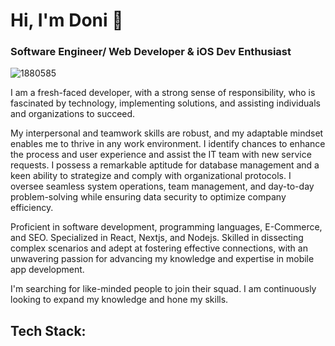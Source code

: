 # Hi, I'm Doni 👋
### Software Engineer/ Web Developer & iOS Dev Enthusiast  

![1880585](https://github.com/donidhernandez/donidhernandez/assets/142445990/7dd79633-b2be-475f-a9ad-ded6f173b40d)

I am a fresh-faced developer, with a strong sense of responsibility, who is fascinated by technology, implementing solutions, and assisting individuals and organizations to succeed.

My interpersonal and teamwork skills are robust, and my adaptable mindset enables me to thrive in any work environment. I identify chances to enhance the process and user experience and assist the IT team with new service requests.  I possess a remarkable aptitude for database management and a keen ability to strategize and comply with organizational protocols. I oversee seamless system operations, team management, and day-to-day problem-solving while ensuring data security to optimize company efficiency.

Proficient in software development, programming languages, E-Commerce, and SEO. Specialized in React, Nextjs, and Nodejs. Skilled in dissecting complex scenarios and adept at fostering effective connections, with an unwavering passion for advancing my knowledge and expertise in mobile app development.

I'm searching for like-minded people to join their squad. I am continuously looking to expand my knowledge and hone my skills.

## Tech Stack:

